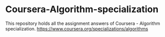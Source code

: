 # Coursera-Algorithm-specialization
This repository holds all the assignment answers of Coursera - Algorithm specialization.
https://www.coursera.org/specializations/algorithms
